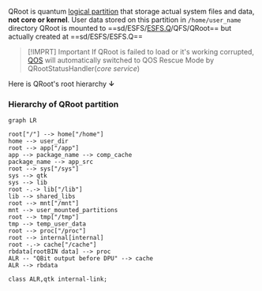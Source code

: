 QRoot is quantum [logical partition](Filesystem%20Hierarchy.md) that storage actual system files and data, **not core or kernel**.
User data stored on this partition in `/home/user_name` directory
QRoot is mounted to ==sd/ESFS/[ESFS.Q](ESFS.Q.md)/QFS/QRoot== but actually created at ==sd/ESFS/ESFS.Q==

>[!IMPRT] Important
>If QRoot is failed to load or it's working corrupted, [QOS](QOS⚛️.md) will automatically switched to QOS Rescue Mode by QRootStatusHandler(*core service*)

Here is QRoot's root hierarchy **↓**
### Hierarchy of QRoot partition
```mermaid
graph LR

root["/"] --> home["/home"]
home --> user_dir
root --> app["/app"]
app --> package_name --> comp_cache
package_name --> app_src
root --> sys["/sys"]
sys --> qtk
sys --> lib
root -.-> lib["/lib"]
lib --> shared_libs
root --> mnt["/mnt"]
mnt --> user_mounted_partitions
root --> tmp["/tmp"]
tmp --> temp_user_data
root --> proc["/proc"]
root --> internal[internal]
root -.-> cache["/cache"]
rbdata[rootBIN data] --> proc
ALR -- "QBit output before DPU" --> cache
ALR --> rbdata

class ALR,qtk internal-link;
```